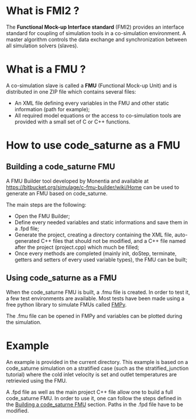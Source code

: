 What is FMI2 ?
==============

The __Functional Mock-up Interface standard__ (FMI2) provides an interface
standard for coupling of simulation tools in a co-simulation environment. A
master algorithm controls the data exchange and synchronization between all
simulation solvers (slaves).

What is a FMU ?
===============

A co-simulation slave is called a __FMU__ (Functional Mock-up Unit) and is
distributed in one ZIP file which contains several files:
* An XML file defining every variables in the FMU and other static information
(path for example);
* All required model equations or the access to co-simulation tools are provided
with a small set of C or C++ functions.

How to use code_saturne as a FMU
================================

Building a code_saturne FMU
---------------------------

A FMU Builder tool developed by Monentia and available at
https://bitbucket.org/simulage/c-fmu-builder/wiki/Home
can be used to generate an FMU based on code_saturne.

The main steps are the following:
* Open the FMU Builder;
* Define every needed variables and static informations and save
them in a .fpd file;
* Generate the project, creating a directory containing the XML file,
auto-generated C++ files that should not be modified, and a C++ file named
after the project (project.cpp) which much be filled;
* Once every methods are completed (mainly init, doStep, terminate, getters and
setters of every used variable types), the FMU can be built;

Using code_saturne as a FMU
---------------------------

When the code_saturne FMU is built, a .fmu file is created. In order to test it,
a few test environments are available. Most tests have been made using a free
python library to simulate FMUs called
[FMPy](https://github.com/CATIA-Systems/FMPy).

The .fmu file can be opened in FMPy and variables can be plotted during the
simulation.

Example
=======

An example is provided in the current directory. This example is based on a
code_saturne simulation on a stratified case (such as the stratified_junction
tutorial) where the cold inlet velocity is set and outlet temperatures are
retrievied using the FMU.

A .fpd file as well as the main project C++ file allow one to build a full
code_saturne FMU. In order to use it, one can follow the steps defined in the 
[Building a code_saturne FMU](#building-a-code_saturne-fmu) section. Paths in
the .fpd file have to be modified.
